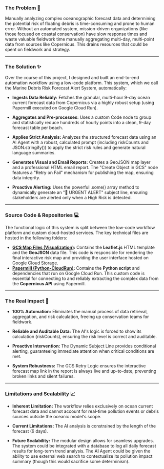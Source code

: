 ### **The Problem 🚧**
Manually analyzing complex oceanographic forecast data and determining the potential risk of floating debris is time-consuming and prone to human error. Without an automated system, mission-driven organizations (like those focused on coastal conservation) have slow response times and waste valuable fieldwork time manually aggregating multi-day, multi-point data from sources like Copernicus. This drains resources that could be spent on fieldwork and strategy.

---

### **The Solution ✨**
Over the course of this project, I designed and built an end-to-end automation workflow using a low-code platform. This system, which we call the Marine Debris Risk Forecast Alert System, automatically:

* **Ingests Data Reliably:** Fetches the granular, multi-hour 9-day ocean current forecast data from Copernicus via a highly robust setup (using Papermill executed on Google Cloud Run).

* **Aggregates and Pre-processes:** Uses a custom Code node to group and statistically reduce hundreds of hourly points into a clean, 9-day forecast table per beach.

* **Applies Strict Analysis:** Analyzes the structured forecast data using an AI Agent with a robust, calculated prompt (including riskCounts and JSON.stringify()) to apply the strict risk rules and generate natural language summaries.

* **Generates Visual and Email Reports:** Creates a GeoJSON map layer and a professional HTML email report. The "Create Object in GCS" node features a "Retry on Fail" mechanism for publishing the map, ensuring data integrity.

* **Proactive Alerting:** Uses the powerful .some() array method to dynamically generate an "🚨 URGENT ALERT" subject line, ensuring stakeholders are alerted only when a High Risk is detected.

---

### **Source Code & Repositories 💻**

The functional logic of this system is split between the low-code workflow platform and custom cloud-hosted services. The key technical files are hosted in the following folders:

* **[GCS Map Files (Visualization)](https://github.com/joaogcoward/n8n-marine-conservation/tree/main/DRSAS/GCSMapFiles):** Contains the **Leaflet.js** HTML template and the **GeoJSON** data file. This code is responsible for rendering the final interactive risk map and providing the user interface hosted on Google Cloud Storage.
* **[Papermill (Python-CloudRun)](https://github.com/joaogcoward/n8n-marine-conservation/tree/main/DRSAS/Papermill%20(Python-CloudRun)):** Contains the **Python script** and dependencies that run on Google Cloud Run. This custom code is essential for connecting to and reliably extracting the complex data from the **Copernicus API** using Papermill.

---

### **The Real Impact 🚀**
* **100% Automation:** Eliminates the manual process of data retrieval, aggregation, and risk calculation, freeing up conservation teams for fieldwork.

* **Reliable and Auditable Data:** The AI's logic is forced to show its calculation (riskCounts), ensuring the risk level is correct and auditable.

* **Proactive Intervention:** The Dynamic Subject Line provides conditional alerting, guaranteeing immediate attention when critical conditions are met.

* **System Robustness:** The GCS Retry Logic ensures the interactive forecast map link in the report is always live and up-to-date, preventing broken links and silent failures.

---

### **Limitations and Scalability 📈**
* **Inherent Limitation:** The workflow relies exclusively on ocean current forecast data and cannot account for real-time pollution events or debris sources outside the oceanic model's scope.

* **Current Limitations:** The AI analysis is constrained by the length of the forecast (9 days).

* **Future Scalability:** The modular design allows for seamless upgrades. The system could be integrated with a database to log all daily forecast results for long-term trend analysis. The AI Agent could be given the ability to use external web search to contextualize its pollution impact summary (though this would sacrifice some determinism).
